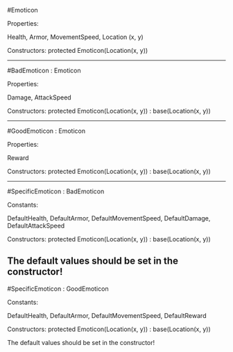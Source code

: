 #Emoticon

Properties:

Health, Armor, MovementSpeed, Location (x, y)

Constructors:
protected Emoticon(Location(x, y))

---------------------------------------------------------
#BadEmoticon : Emoticon

Properties: 

Damage, AttackSpeed

Constructors:
protected Emoticon(Location(x, y)) : base(Location(x, y))

---------------------------------------------------------
#GoodEmoticon : Emoticon

Properties: 

Reward

Constructors:
protected Emoticon(Location(x, y)) : base(Location(x, y))

---------------------------------------------------------
#SpecificEmoticon : BadEmoticon

Constants:

DefaultHealth, DefaultArmor, DefaultMovementSpeed, DefaultDamage, DefaultAttackSpeed

Constructors:
protected Emoticon(Location(x, y)) : base(Location(x, y))

The default values should be set in the constructor!
---------------------------------------------------------
#SpecificEmoticon : GoodEmoticon

Constants:

DefaultHealth, DefaultArmor, DefaultMovementSpeed, DefaultReward

Constructors:
protected Emoticon(Location(x, y)) : base(Location(x, y))

The default values should be set in the constructor!
